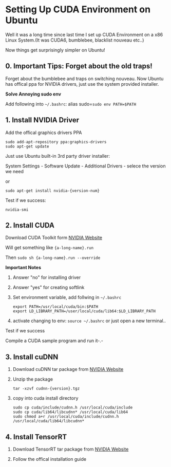 # Setting Up CUDA Environment on Ubuntu

Well it was a long time since last time I set up CUDA Environment on a x86 Linux System.(It was CUDA6, bumblebee, blacklist nouveau etc..)

Now things get surprisingly simpler on Ubuntu!

## 0. Important Tips: Forget about the old traps!

Forget about the bumblebee and traps on switching nouveau. Now Ubuntu has offical
ppa for NVIDIA drivers, just use the system provided installer.

**Solve Annoying sudo env**

Add following into `~/.bashrc`: alias sudo=`sudo env PATH=$PATH`

## 1. Install NVIDIA Driver

Add the offical graphics drivers PPA

```
sudo add-apt-repository ppa:graphics-drivers
sudo apt-get update
```

Just use Ubuntu built-in 3rd party driver installer:

System Settings - Software Update - Additional Drivers - selece the version we need

or

`sudo apt-get install nvidia-{version-num}`

Test if we success:

`nvidia-smi`

## 2. Install CUDA

Download CUDA Toolkit form [NVIDIA Website](https://developer.nvidia.com/cuda-zone)

Will get something like `{a-long-name}.run`

Then `sudo sh {a-long-name}.run --override`

**Important Notes**

1. Answer "no" for installing driver

2. Answer "yes" for creating softlink

3. Set environment variable, add follwing in `~/.bashrc`

    ```
    export PATH=/usr/local/cuda/bin:$PATH
    export LD_LIBRARY_PATH=/user/local/cuda/lib64:$LD_LIBRARY_PATH
    ```

4. activate changing to env: `source ~/.bashrc` or just open a new terminal..

Test if we success

Compile a CUDA sample program and run it-.-

## 3. Install cuDNN

1. Download cuDNN tar package from [NVIDIA Website](https://developer.nvidia.com/cudnn)

2. Unzip the package

    ```
    tar -xzvf cudnn-{version}.tgz
    ```

3. copy into cuda install directory

    ```
    sudo cp cuda/include/cudnn.h /usr/local/cuda/include
    sudo cp cuda/lib64/libcudnn* /usr/local/cuda/lib64
    sudo chmod a+r /usr/local/cuda/include/cudnn.h
    /usr/local/cuda/lib64/libcudnn*
    ```
    

## 4. Install TensorRT

1. Download TensorRT tar package from [NVIDIA Website](https://developer.nvidia.com/tensorrt)

2. Follow the offical installation guide 
